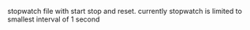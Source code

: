 stopwatch file with start stop and reset.
currently stopwatch is limited to smallest interval of 1 second
